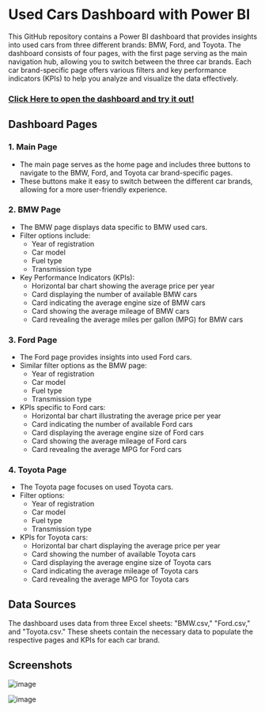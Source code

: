 # Used Cars Dashboard with Power BI
This GitHub repository contains a Power BI dashboard that provides insights into used cars from three different brands: BMW, Ford, and Toyota. The dashboard consists of four pages, with the first page serving as the main navigation hub, allowing you to switch between the three car brands. Each car brand-specific page offers various filters and key performance indicators (KPIs) to help you analyze and visualize the data effectively.
### [Click Here to open the dashboard and try it out!](https://www.novypro.com/project/used-cars-dashboard)

## Dashboard Pages
### 1. Main Page
- The main page serves as the home page and includes three buttons to navigate to the BMW, Ford, and Toyota car brand-specific pages.
- These buttons make it easy to switch between the different car brands, allowing for a more user-friendly experience.
### 2. BMW Page
- The BMW page displays data specific to BMW used cars.
- Filter options include:
  - Year of registration
  - Car model
  - Fuel type
  - Transmission type
- Key Performance Indicators (KPIs):
  - Horizontal bar chart showing the average price per year
  - Card displaying the number of available BMW cars
  - Card indicating the average engine size of BMW cars
  - Card showing the average mileage of BMW cars
  - Card revealing the average miles per gallon (MPG) for BMW cars
### 3. Ford Page
- The Ford page provides insights into used Ford cars.
- Similar filter options as the BMW page:
  - Year of registration
  - Car model
  - Fuel type
  - Transmission type
- KPIs specific to Ford cars:
  - Horizontal bar chart illustrating the average price per year
  - Card indicating the number of available Ford cars
  - Card displaying the average engine size of Ford cars
  - Card showing the average mileage of Ford cars
  - Card revealing the average MPG for Ford cars
### 4. Toyota Page
- The Toyota page focuses on used Toyota cars.
- Filter options:
  - Year of registration
  - Car model
  - Fuel type
  - Transmission type
- KPIs for Toyota cars:
  - Horizontal bar chart displaying the average price per year
  - Card showing the number of available Toyota cars
  - Card displaying the average engine size of Toyota cars
  - Card indicating the average mileage of Toyota cars
  - Card revealing the average MPG for Toyota cars
## Data Sources
The dashboard uses data from three Excel sheets: "BMW.csv," "Ford.csv," and "Toyota.csv." These sheets contain the necessary data to populate the respective pages and KPIs for each car brand.

## Screenshots
![image](https://github.com/RawanHamza/Used-Cars-Dashboard/assets/62294577/4b7449f9-04a3-44de-88bd-15bf760f068d)

![image](https://github.com/RawanHamza/Used-Cars-Dashboard/assets/62294577/d9c6ecd8-703d-4214-84fc-5aea58b8b385)

